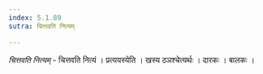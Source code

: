 ```yaml
---
index: 5.1.89
sutra: चित्तवति नित्यम्

---
```

_चित्तवति नित्यम्_ - चित्तवति नित्यं । प्रत्ययस्येति । खस्य ठञश्चेत्यर्थः । दारकः । बालकः । 